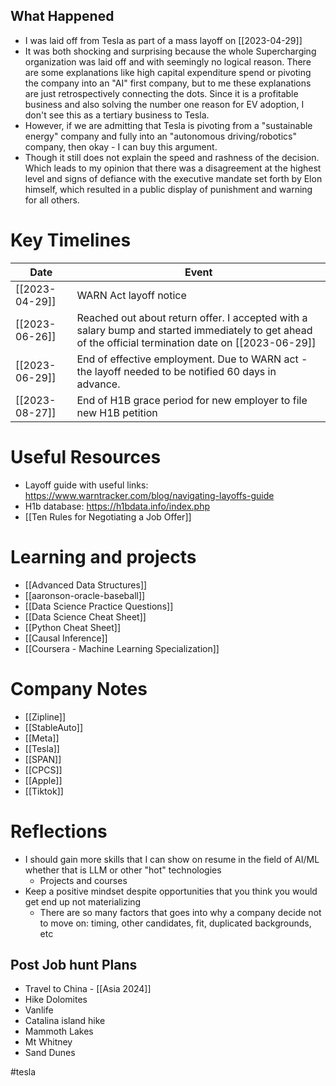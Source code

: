 ## What Happened
- I was laid off from Tesla as part of a mass layoff on [[2023-04-29]]
- It was both shocking and surprising because the whole Supercharging organization was laid off and with seemingly no logical reason. There are some explanations like high capital expenditure spend or pivoting the company into an "AI" first company, but to me these explanations are just retrospectively connecting the dots. Since it is a profitable business and also solving the number one reason for EV adoption, I don't see this as a tertiary business to Tesla. 
- However, if we are admitting that Tesla is pivoting from a "sustainable energy" company and fully into an "autonomous driving/robotics" company, then okay - I can buy this argument. 
- Though it still does not explain the speed and rashness of the decision. Which leads to my opinion that there was a disagreement at the highest level and signs of defiance with the executive mandate set forth by Elon himself, which resulted in a public display of punishment and warning for all others. 
# Key Timelines

| Date           | Event                                                                                                                                                 |
| -------------- | ----------------------------------------------------------------------------------------------------------------------------------------------------- |
| [[2023-04-29]] | WARN Act layoff notice                                                                                                                                |
| [[2023-06-26]] | Reached out about return offer. I accepted with a salary bump and started immediately to get ahead of the official termination date on [[2023-06-29]] |
| [[2023-06-29]] | End of effective employment. Due to WARN act - the layoff needed to be notified 60 days in advance.                                                   |
| [[2023-08-27]] | End of H1B grace period for new employer to file new H1B petition                                                                                     |
# Useful Resources
- Layoff guide with useful links: https://www.warntracker.com/blog/navigating-layoffs-guide
- H1b database: https://h1bdata.info/index.php
- [[Ten Rules for Negotiating a Job Offer]]
# Learning and projects
- [[Advanced Data Structures]] 
- [[aaronson-oracle-baseball]]
- [[Data Science Practice Questions]]
- [[Data Science Cheat Sheet]]
- [[Python Cheat Sheet]]
- [[Causal Inference]]
- [[Coursera - Machine Learning Specialization]]
# Company Notes
- [[Zipline]]
- [[StableAuto]]
- [[Meta]]
- [[Tesla]]
- [[SPAN]]
- [[CPCS]]
- [[Apple]]
- [[Tiktok]]
# Reflections
- I should gain more skills that I can show on resume in the field of AI/ML whether that is LLM or other "hot" technologies
	- Projects and courses
- Keep a positive mindset despite opportunities that you think you would get end up not materializing
	- There are so many factors that goes into why a company decide not to move on: timing, other candidates, fit, duplicated backgrounds, etc
## Post Job hunt Plans
- Travel to China - [[Asia 2024]]
-  Hike Dolomites
- Vanlife
- Catalina island hike
- Mammoth Lakes
- Mt Whitney
- Sand Dunes

#tesla